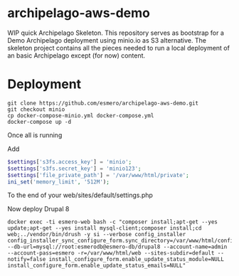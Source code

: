 # archipelago-aws-demo
WIP quick Archipelago Skeleton. This repository serves as bootstrap for a Demo Archipelago deployment using minio.io 
as S3 alternative. The skeleton project contains all the pieces needed to run a local deployment of an basic Archipelago except (for now) content.

# Deployment

```Shell
git clone https://github.com/esmero/archipelago-aws-demo.git
git checkout minio
cp docker-compose-minio.yml docker-compose.yml
docker-compose up -d
```
Once all is running 

Add
```PHP
$settings['s3fs.access_key'] = 'minio';
$settings['s3fs.secret_key'] = 'minio123';
$settings['file_private_path'] = '/var/www/html/private';
ini_set('memory_limit', '512M');
````
To the end of your web/sites/default/settings.php

Now deploy Drupal 8

```Shell
docker exec -ti esmero-web bash -c "composer install;apt-get --yes update;apt-get --yes install mysql-client;composer install;cd web;../vendor/bin/drush -y si --verbose config_installer  config_installer_sync_configure_form.sync_directory=/var/www/html/config/sync/ --db-url=mysql://root:esmerodb@esmero-db/drupal8 --account-name=admin --account-pass=esmero -r=/var/www/html/web --sites-subdir=default --notify=false install_configure_form.enable_update_status_module=NULL install_configure_form.enable_update_status_emails=NULL"
```

